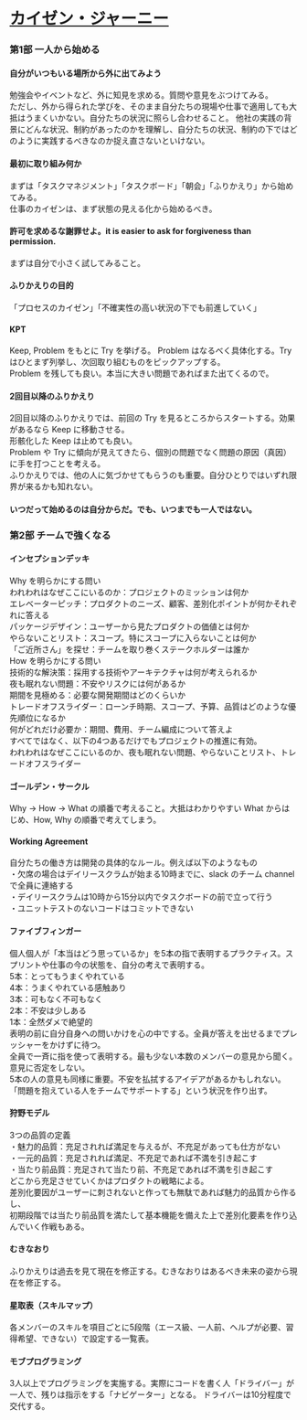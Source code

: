 # [カイゼン・ジャーニー](https://www.amazon.co.jp/dp/4798153346)

### 第1部 一人から始める

#### 自分がいつもいる場所から外に出てみよう
勉強会やイベントなど、外に知見を求める。質問や意見をぶつけてみる。<br/>
ただし、外から得られた学びを、そのまま自分たちの現場や仕事で適用しても大抵はうまくいかない。自分たちの状況に照らし合わせること。
他社の実践の背景にどんな状況、制約があったのかを理解し、自分たちの状況、制約の下ではどのように実践するべきなのか捉え直さないといけない。

#### 最初に取り組み何か
まずは「タスクマネジメント」「タスクボード」「朝会」「ふりかえり」から始めてみる。<br/>
仕事のカイゼンは、まず状態の見える化から始めるべき。

#### 許可を求めるな謝罪せよ。it is easier to ask for forgiveness than permission.
まずは自分で小さく試してみること。

#### ふりかえりの目的
「プロセスのカイゼン」「不確実性の高い状況の下でも前進していく」

#### KPT
Keep, Problem をもとに Try を挙げる。
Problem はなるべく具体化する。Try はひとまず列挙し、次回取り組むものをピックアップする。<br/>
Problem を残しても良い。本当に大きい問題であればまた出てくるので。

#### 2回目以降のふりかえり
2回目以降のふりかえりでは、前回の Try を見るところからスタートする。効果があるなら Keep に移動させる。<br/>
形骸化した Keep は止めても良い。<br/>
Problem や Try に傾向が見えてきたら、個別の問題でなく問題の原因（真因）に手を打つことを考える。<br/>
ふりかえりでは、他の人に気づかせてもらうのも重要。自分ひとりではいずれ限界が来るかも知れない。<br/>

#### いつだって始めるのは自分からだ。でも、いつまでも一人ではない。

### 第2部 チームで強くなる

#### インセプションデッキ
Why を明らかにする問い<br/>
われわれはなぜここにいるのか：プロジェクトのミッションは何か<br/>
エレベーターピッチ：プロダクトのニーズ、顧客、差別化ポイントが何かそれぞれに答える<br/>
パッケージデザイン：ユーザーから見たプロダクトの価値とは何か<br/>
やらないことリスト：スコープ。特にスコープに入らないことは何か<br/>
「ご近所さん」を探せ：チームを取り巻くステークホルダーは誰か<br/>
How を明らかにする問い<br/>
技術的な解決策：採用する技術やアーキテクチャは何が考えられるか<br/>
夜も眠れない問題：不安やリスクには何があるか<br/>
期間を見極める：必要な開発期間はどのくらいか<br/>
トレードオフスライダー：ローンチ時期、スコープ、予算、品質はどのような優先順位になるか<br/>
何がどれだけ必要か：期間、費用、チーム編成について答えよ<br/>
すべてではなく、以下の4つあるだけでもプロジェクトの推進に有効。<br/>
われわれはなぜここにいるのか、夜も眠れない問題、やらないことリスト、トレードオフスライダー

#### ゴールデン・サークル
Why -> How -> What の順番で考えること。大抵はわかりやすい What からはじめ、How, Why の順番で考えてしまう。

#### Working Agreement
自分たちの働き方は開発の具体的なルール。例えば以下のようなもの<br/>
・欠席の場合はデイリースクラムが始まる10時までに、slack のチーム channel で全員に連絡する<br/>
・デイリースクラムは10時から15分以内でタスクボードの前で立って行う<br/>
・ユニットテストのないコードはコミットできない<br/>

#### ファイブフィンガー
個人個人が「本当はどう思っているか」を5本の指で表明するプラクティス。スプリントや仕事の今の状態を、自分の考えで表明する。<br/>
5本：とってもうまくやれている<br/>
4本：うまくやれている感触あり<br/>
3本：可もなく不可もなく<br/>
2本：不安は少しある<br/>
1本：全然ダメで絶望的<br/>
表明の前に自分自身への問いかけを心の中でする。全員が答えを出せるまでプレッシャーをかけずに待つ。<br/>
全員で一斉に指を使って表明する。最も少ない本数のメンバーの意見から聞く。意見に否定をしない。<br/>
5本の人の意見も同様に重要。不安を払拭するアイデアがあるかもしれない。<br/>
「問題を抱えている人をチームでサポートする」という状況を作り出す。<br/>

#### 狩野モデル
3つの品質の定義<br/>
・魅力的品質：充足されれば満足を与えるが、不充足があっても仕方がない<br/>
・一元的品質：充足されれば満足、不充足であれば不満を引き起こす<br/>
・当たり前品質：充足されて当たり前、不充足であれば不満を引き起こす<br/>
どこから充足させていくかはプロダクトの戦略による。<br/>
差別化要因がユーザーに刺されないと作っても無駄であれば魅力的品質から作るし、<br/>
初期段階では当たり前品質を満たして基本機能を備えた上で差別化要素を作り込んでいく作戦もある。<br/>

#### むきなおり
ふりかえりは過去を見て現在を修正する。むきなおりはあるべき未来の姿から現在を修正する。

#### 星取表（スキルマップ）
各メンバーのスキルを項目ごとに5段階（エース級、一人前、ヘルプが必要、習得希望、できない）で設定する一覧表。

#### モブプログラミング
3人以上でプログラミングを実施する。実際にコードを書く人「ドライバー」が一人で、残りは指示をする「ナビゲーター」となる。
ドライバーは10分程度で交代する。
